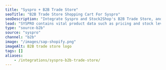 ```yaml
---
title: "Syspro + B2B Trade Store"
seoTitle: "B2B Trade Store Shopping Cart For Syspro"
seoDescription: "Integrate Syspro and Stock2Shop's B2B Trade Store, and you'll be able to streamline your workflow, simplify the ordering process and save time - and money. Find out more about how a Syspro and Stock2Shop's B2B Trade Store Integration can help your business."
lead: "SYSPRO contains vital product data such as pricing and stock levels, as well as customer data such as payment terms and credit limit. Present this information to your wholesale customers with our B2B Trade Store, enabling them to browse your products and place orders directly into their account with just a few clicks. Here’s how we can help you streamline your workflow."
type: "source-b2b"
source: "syspro"
channel: "b2b"
image: "/images/sap-shopify.png"
imageAlt: B2B trade store logo
tags: []
aliases:
    - /integrations/syspro-b2b-trade-store/
---
```

